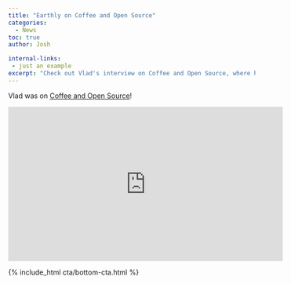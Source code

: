 ```yaml
---
title: "Earthly on Coffee and Open Source"
categories:
  - News
toc: true
author: Josh

internal-links:
 - just an example
excerpt: "Check out Vlad's interview on Coffee and Open Source, where he discusses his experience with Earthly and the world of open source. Don't miss this casual and informative conversation!"
---
```


Vlad was on [Coffee and Open Source](https://www.coffeeandopensource.com/guest/vlad-ionescu.html)!

<iframe width="560" height="315" src="https://www.youtube.com/embed/0T9DF75lFmg" title="YouTube video player" frameborder="0" allow="accelerometer; autoplay; clipboard-write; encrypted-media; gyroscope; picture-in-picture; web-share" allowfullscreen></iframe>

<br>

{% include_html cta/bottom-cta.html %}
